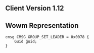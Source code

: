 ## Client Version 1.12

## Wowm Representation
```rust,ignore
cmsg CMSG_GROUP_SET_LEADER = 0x0078 {
    Guid guid;    
}

```
